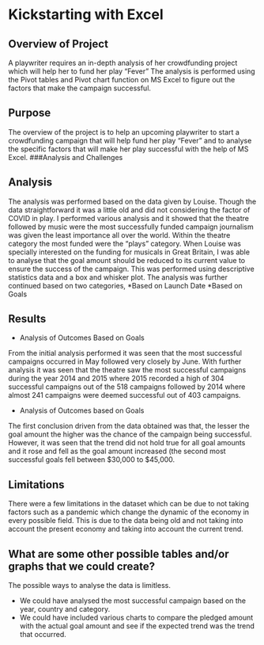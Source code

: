 # Kickstarting with Excel
## Overview of Project
A playwriter requires an in-depth analysis of her crowdfunding project which will help her to fund her play “Fever”
The analysis is performed using the Pivot tables and Pivot chart function on MS Excel to figure out the factors that make the campaign successful.
## Purpose
The overview of the project is to help an upcoming playwriter to start a crowdfunding campaign that will help fund her play “Fever” and to analyse the specific factors that will make her play successful with the help of MS Excel.
###Analysis and Challenges
## Analysis
The analysis was performed based on the data given by Louise. Though the data straightforward it was a little old and did not considering the factor of COVID in play.
I performed various analysis and it showed that the theatre followed by music were the most successfully funded campaign journalism was given the least importance all over the world. Within the theatre category the most funded were the “plays” category.
When Louise was specially interested on the funding for musicals in Great Britain, I was able to analyse that the goal amount should be reduced to its current value to ensure the success of the campaign. This was performed using descriptive statistics data and a box and whisker plot.
The analysis was further continued based on two categories,
 *Based on Launch Date
*Based on Goals
## Results
* Analysis of Outcomes Based on Goals

From the initial analysis performed it was seen that the most successful campaigns occurred in May followed very closely by June. 
With further analysis it was seen that the theatre saw the most successful campaigns during the year 2014 and 2015 where 2015 recorded a high of 304 successful campaigns out of the 518 campaigns followed by 2014 where almost 241 campaigns were deemed successful out of 403 campaigns.
* Analysis of Outcomes based on Goals

The first conclusion driven from the data obtained was that, the lesser the goal amount the higher was the chance of the campaign being successful. 
However, it was seen that the trend did not hold true for all goal amounts and it rose and fell as the goal amount increased (the second most successful goals fell between $30,000 to $45,000.
## Limitations
There were a few limitations in the dataset which can be due to not taking factors such as a pandemic which change the dynamic of the economy in every possible field. This is due to the data being old and not taking into account the present economy and taking into account the current trend.
## What are some other possible tables and/or graphs that we could create?
The possible ways to analyse the data is limitless. 
*	We could have analysed the most successful campaign based on the year, country and category.
*	We could have included various charts to compare the pledged amount with the actual goal amount and see if the expected trend was the trend that occurred.
